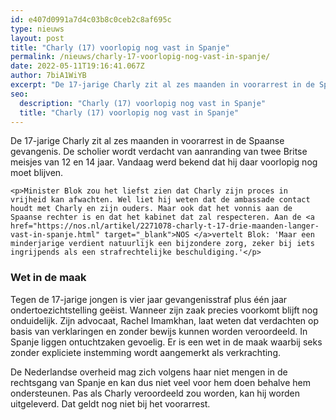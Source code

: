 ```yaml
---
id: e407d0991a7d4c03b8c0ceb2c8af695c
type: nieuws
layout: post
title: "Charly (17) voorlopig nog vast in Spanje"
permalink: /nieuws/charly-17-voorlopig-nog-vast-in-spanje/
date: 2022-05-11T19:16:41.067Z
author: 7biA1WiYB
excerpt: "De 17-jarige Charly zit al zes maanden in voorarrest in de Spaanse gevangenis. De scholier wordt verdacht van aanranding van twee Britse meisjes van 12 en 14 jaar. Vandaag werd bekend dat hij daar voorlopig nog moet blijven.  "
seo:
  description: "Charly (17) voorlopig nog vast in Spanje"
  title: "Charly (17) voorlopig nog vast in Spanje"
---
```

De 17-jarige Charly zit al zes maanden in voorarrest in de Spaanse gevangenis. De scholier wordt verdacht van aanranding van twee Britse meisjes van 12 en 14 jaar. Vandaag werd bekend dat hij daar voorlopig nog moet blijven.  

    <p>Minister Blok zou het liefst zien dat Charly zijn proces in vrijheid kan afwachten. Wel liet hij weten dat de ambassade contact houdt met Charly en zijn ouders. Maar ook dat het vonnis aan de Spaanse rechter is en dat het kabinet dat zal respecteren. Aan de <a href="https://nos.nl/artikel/2271078-charly-t-17-drie-maanden-langer-vast-in-spanje.html" target="_blank">NOS </a>vertelt Blok: 'Maar een minderjarige verdient natuurlijk een bijzondere zorg, zeker bij iets ingrijpends als een strafrechtelijke beschuldiging.'</p>
<h3>Wet in de maak</h3>
<p>Tegen de 17-jarige jongen is vier jaar gevangenisstraf plus één jaar ondertoezichtstelling geëist. Wanneer zijn zaak precies voorkomt blijft nog onduidelijk. Zijn advocaat, Rachel Imamkhan, laat weten dat verdachten op basis van verklaringen en zonder bewijs kunnen worden veroordeeld. In Spanje liggen ontuchtzaken gevoelig. Er is een wet in de maak waarbij seks zonder expliciete instemming wordt aangemerkt als verkrachting.</p>
<p>De Nederlandse overheid mag zich volgens haar niet mengen in de rechtsgang van Spanje en kan dus niet veel voor hem doen behalve hem ondersteunen. Pas als Charly veroordeeld zou worden, kan hij worden uitgeleverd. Dat geldt nog niet bij het voorarrest.</p>  
